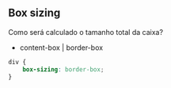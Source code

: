 ## Box sizing

Como será calculado o tamanho total da caixa?

- content-box | border-box

```css
div {
    box-sizing: border-box;
}
```

